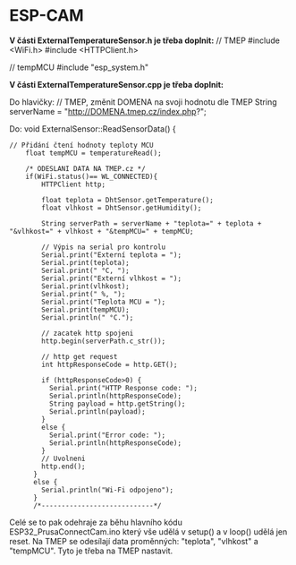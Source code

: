 # ESP-CAM


**V části ExternalTemperatureSensor.h je třeba doplnit:**
  // TMEP
  #include <WiFi.h>
  #include <HTTPClient.h>
  
  // tempMCU
  #include "esp_system.h"

**V části ExternalTemperatureSensor.cpp je třeba doplnit:**

  Do hlavičky:
  // TMEP, změnit DOMENA na svoji hodnotu dle TMEP
  String serverName = "http://DOMENA.tmep.cz/index.php?";

  Do: void ExternalSensor::ReadSensorData() {
  
    // Přidání čtení hodnoty teploty MCU
        float tempMCU = temperatureRead();

        /* ODESLANI DATA NA TMEP.cz */
        if(WiFi.status()== WL_CONNECTED){
            HTTPClient http;

            float teplota = DhtSensor.getTemperature();
            float vlhkost = DhtSensor.getHumidity();

            String serverPath = serverName + "teplota=" + teplota + "&vlhkost=" + vlhkost + "&tempMCU=" + tempMCU;

            // Výpis na serial pro kontrolu
            Serial.print("Externí teplota = ");
            Serial.print(teplota);
            Serial.print(" °C, ");
            Serial.print("Externí vlhkost = ");
            Serial.print(vlhkost);
            Serial.print(" %, ");
            Serial.print("Teplota MCU = ");
            Serial.print(tempMCU);
            Serial.println(" °C.");
            
            // zacatek http spojeni
            http.begin(serverPath.c_str());
            
            // http get request
            int httpResponseCode = http.GET();
            
            if (httpResponseCode>0) {
              Serial.print("HTTP Response code: ");
              Serial.println(httpResponseCode);
              String payload = http.getString();
              Serial.println(payload);
            }
            else {
              Serial.print("Error code: ");
              Serial.println(httpResponseCode);
            }
            // Uvolneni
            http.end();
          }
          else {
            Serial.println("Wi-Fi odpojeno");
          }
          /*----------------------------*/

Celé se to pak odehraje za běhu hlavního kódu ESP32_PrusaConnectCam.ino který vše udělá v setup() a v loop() udělá jen reset.
Na TMEP se odesílají data proměnných: "teplota", "vlhkost" a "tempMCU". Tyto je třeba na TMEP nastavit.

